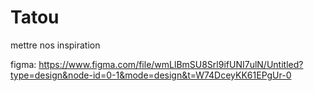 # Tatou

mettre nos inspiration

figma:
https://www.figma.com/file/wmLlBmSU8Srl9ifUNI7ulN/Untitled?type=design&node-id=0-1&mode=design&t=W74DceyKK61EPgUr-0